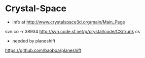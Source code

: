 Crystal-Space
=============

* info at http://www.crystalspace3d.org/main/Main_Page

 svn co -r 38934 http://svn.code.sf.net/p/crystal/code/CS/trunk cs

* needed by planeshift  

 https://github.com/baoboa/planeshift
